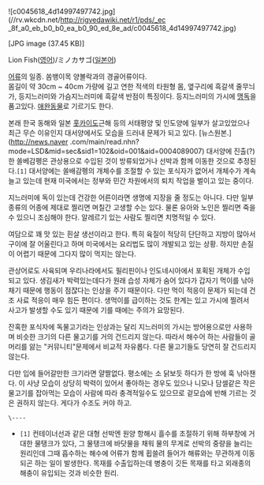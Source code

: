 ![c0045618_4d14997497742.jpg](//rv.wkcdn.net/http://rigvedawiki.net/r1/pds/_ec
_8f_a0_eb_b0_b0_ea_b0_90_ed_8e_ad/c0045618_4d14997497742.jpg)

[JPG image (37.45 KB)]

Lion Fish([영어](%EC%98%81%EC%96%B4.md))/ミノカサゴ([일본어](%EC%9D%BC%EB%B3%B8%EC%96%B4.md))

[어류](%EC%96%B4%EB%A5%98.md)의 일종. 쏨뱅이목 양볼락과의 경골어류이다.  
몸길이 약 30cm ~ 40cm 가량에 길고 연한 적색의 타원형 몸, 옆구리에 흑갈색 줄무늬가, 등지느러미와 가슴지느러미에 흑갈색 반점이
특징이다. 등지느러미의 가시에 [맹독](%EB%A7%B9%EB%8F%85.md)을 품고있다.
[애완동물](%EC%95%A0%EC%99%84%EB%8F%99%EB%AC%BC.md)로 기르기도 한다.

본래 한국 동해와 일본 [홋카이도](%ED%99%8B%EC%B9%B4%EC%9D%B4%EB%8F%84.md)근해 등의 서태평양 및
인도양에 일부가 살고있었으나 최근 무슨 이유인지 대서양에서도 모습을 드러내 문제가 되고 있다. [뉴스원본.](http://news.naver
.com/main/read.nhn?mode=LSD&mid=sec&sid1=102&oid=001&aid=0004089007) 대서양에
진출(?)한 쏠베감펭은 관상용으로 수입된 것이 방류되었거나 선박과 함께 이동한 것으로 추정된다.`[1]` 대서양에는 쏠배감펭의 개체수를
조절할 수 있는 포식자가 없어서 개체수가 계속 늘고 있는데 현재 미국에서는 정부와 민간 차원에서의 퇴치 작업을 벌이고 있는 중이다.

지느러미에 독이 있는데 건강한 어른이라면 생명에 지장을 줄 정도는 아니다. 다만 일부 종류의 어종에 제대로 찔리면 며칠간 고생할 수는 있다.
물론 유아와 노인은 찔리면 죽을 수 있으니 조심해야 한다. 알레르기 있는 사람도 찔리면 치명적일 수 있다.

여담으로 꽤 맛 있는 흰살 생선이라고 한다. 특히 육질이 적당히 단단하고 지방이 많아서 구이에 잘 어울린다고 하며 미국에서는 요리법도 많이
개발되고 있는 상황. 하지만 손질이 어렵기 때문에 그다지 많이 먹지는 않는다.

관상어로도 사육되며 우리나라에서도 필리핀이나 인도네시아에서 포획된 개체가 수입되고 있다. 생김새가 박력있는데다가 원래 습성 자체가 숨어
있다가 갑자기 먹이를 낚아채기 때문에 행동이 점쟎다는 인상을 주기 때문이다. 다만 먹이 적응이 문제가 되는데 건조 사료 적응이 매우 힘든
편이다. 생먹이를 급이하는 것도 한계는 있고 가시에 찔려서 사고가 발생할 수도 있기 때문에 기를 때에는 주의가 요망된다.

잔혹한 포식자에 독물고기라는 인상과는 달리 지느러미의 가시는 방어용으로만 사용하며 비슷한 크기의 다른 물고기를 거의 건드리지 않는다. 따라서
해수어 하는 사람들이 골머리를 앓는 "커뮤니티"문제에서 비교적 자유롭다. 다른 물고기들도 당연히 잘 건드리지 않는다.

다만 입에 들어갈만한 크기라면 얄짤없다. 평소에는 소 닭보듯 하다가 한 방에 훅 낚아챈다. 이 사냥 모습이 상당히 박력이 있어서 좋아하는
경우도 있으나 니모나 담셀같은 작은 물고기를 잡아먹는 모습이 사람에 따라 충격적일수도 있으므로 겉모습에 반해 기르는 것은 권하지 않는다.
게다가 수조도 커야 하고.

`\----`

  * `[1]` 컨테이너선과 같은 대형 선박엔 원양 항해시 흘수를 조절하기 위해 하부창에 거대한 물탱크가 있다, 그 물탱크에 바닷물을 채워 물의 무게로 선박의 중량을 늘리는 원리인데 그때 흡수하는 해수에 어류가 함께 휩쓸려 들어가 해류와는 무관하게 이동되곤 하는 일이 발생한다. 목재를 수출입하는데 병충이 깃든 목재를 타고 외래종의 해충이 유입되는 것과 비슷한 원리.

